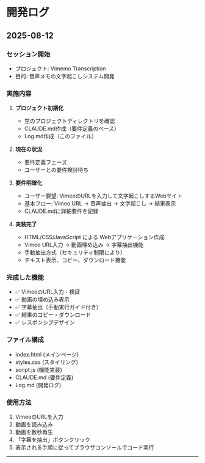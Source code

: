 # 開発ログ

## 2025-08-12

### セッション開始
- プロジェクト: Vimemo Transcription
- 目的: 音声メモの文字起こしシステム開発

### 実施内容
1. **プロジェクト初期化**
   - 空のプロジェクトディレクトリを確認
   - CLAUDE.md作成（要件定義のベース）
   - Log.md作成（このファイル）

2. **現在の状況**
   - 要件定義フェーズ
   - ユーザーとの要件検討待ち

3. **要件明確化**
   - ユーザー要望: VimeoのURLを入力して文字起こしするWebサイト
   - 基本フロー: Vimeo URL → 音声抽出 → 文字起こし → 結果表示
   - CLAUDE.mdに詳細要件を記録

4. **実装完了**
   - HTML/CSS/JavaScript による Webアプリケーション作成
   - Vimeo URL入力 → 動画埋め込み → 字幕抽出機能
   - 手動抽出方式（セキュリティ制限により）
   - テキスト表示、コピー、ダウンロード機能

### 完成した機能
- ✅ VimeoのURL入力・検証
- ✅ 動画の埋め込み表示
- ✅ 字幕抽出（手動実行ガイド付き）
- ✅ 結果のコピー・ダウンロード
- ✅ レスポンシブデザイン

### ファイル構成
- index.html (メインページ)
- styles.css (スタイリング)
- script.js (機能実装)
- CLAUDE.md (要件定義)
- Log.md (開発ログ)

### 使用方法
1. VimeoのURLを入力
2. 動画を読み込み
3. 動画を数秒再生
4. 「字幕を抽出」ボタンクリック
5. 表示される手順に従ってブラウザコンソールでコード実行

---